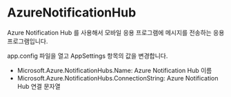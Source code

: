 AzureNotificationHub
====================

Azure Notification Hub 를 사용해서 모바일 응용 프로그램에 메시지를 전송하는 응용 프로그램입니다.


app.config 파일을 열고 AppSettings 항목의 값을 변경합니다.

* Microsoft.Azure.NotificationHubs.Name: Azure Notification Hub 이름
* Microsoft.Azure.NotificationHubs.ConnectionString: Azure Notification Hub 연결 문자열
